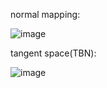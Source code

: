 normal mapping:

![image](https://github.com/yl-me/Notes-of-computer-graphics/blob/master/LearnOpenGL/5Advanced-Lighting/4Normal-Mapping/normalMapping.png)

tangent space(TBN):

![image](https://github.com/yl-me/Notes-of-computer-graphics/blob/master/LearnOpenGL/5Advanced-Lighting/4Normal-Mapping/TangentSpacNormalMapping.png)